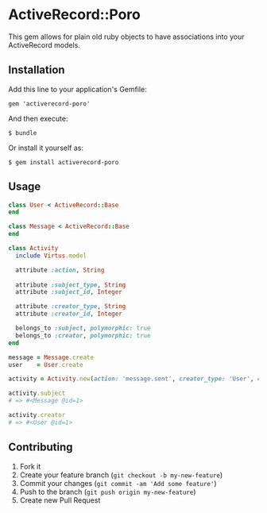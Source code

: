# ActiveRecord::Poro

This gem allows for plain old ruby objects to have associations into your ActiveRecord models.

## Installation

Add this line to your application's Gemfile:

    gem 'activerecord-poro'

And then execute:

    $ bundle

Or install it yourself as:

    $ gem install activerecord-poro

## Usage

```ruby
class User < ActiveRecord::Base
end

class Message < ActiveRecord::Base
end

class Activity
  include Virtus.model

  attribute :action, String
  
  attribute :subject_type, String
  attribute :subject_id, Integer

  attribute :creator_type, String
  attribute :creator_id, Integer

  belongs_to :subject, polymorphic: true
  belongs_to :creator, polymorphic: true
end

message = Message.create
user    = User.create

activity = Activity.new(action: 'message.sent', creator_type: 'User', creator_id: user.id, subject_type: 'Message', subject_id: message.id)

activity.subject
# => #<Message @id=1>

activity.creator
# => #<User @id=1>
```

## Contributing

1. Fork it
2. Create your feature branch (`git checkout -b my-new-feature`)
3. Commit your changes (`git commit -am 'Add some feature'`)
4. Push to the branch (`git push origin my-new-feature`)
5. Create new Pull Request
